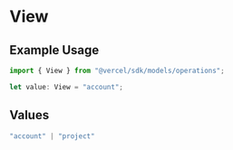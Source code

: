 # View

## Example Usage

```typescript
import { View } from "@vercel/sdk/models/operations";

let value: View = "account";
```

## Values

```typescript
"account" | "project"
```